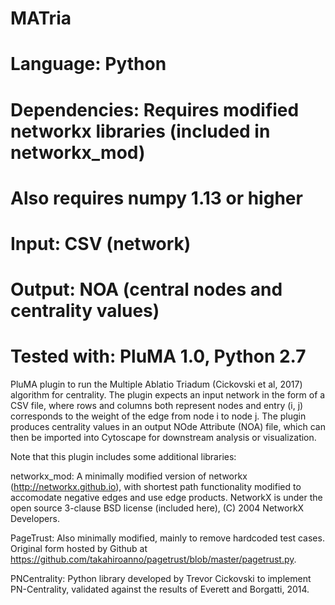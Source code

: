 # MATria
# Language: Python
# Dependencies: Requires modified networkx libraries (included in networkx_mod)
#               Also requires numpy 1.13 or higher
# Input: CSV (network)
# Output: NOA (central nodes and centrality values)
# Tested with: PluMA 1.0, Python 2.7

PluMA plugin to run the Multiple Ablatio Triadum (Cickovski et al, 2017) algorithm for centrality.
The plugin expects an input network in the form of a CSV file, where rows and columns both
represent nodes and entry (i, j) corresponds to the weight of the edge from node i to node j.
The plugin produces centrality values in an output NOde Attribute (NOA) file, which can then
be imported into Cytoscape for downstream analysis or visualization.

Note that this plugin includes some additional libraries:

networkx_mod: A minimally modified version of networkx (http://networkx.github.io), with shortest path
functionality modified to accomodate negative edges and use edge products.  NetworkX is under
the open source 3-clause BSD license (included here), (C) 2004 NetworkX Developers.

PageTrust: Also minimally modified, mainly to remove hardcoded test cases.  Original form hosted
by Github at https://github.com/takahiroanno/pagetrust/blob/master/pagetrust.py. 

PNCentrality: Python library developed by Trevor Cickovski to implement PN-Centrality, validated
against the results of Everett and Borgatti, 2014.
